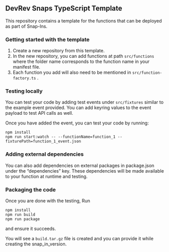 ## DevRev Snaps TypeScript Template

This repository contains a template for the functions that can be deployed as
part of Snap-Ins.

### Getting started with the template
1. Create a new repository from this template.
2. In the new repository, you can add functions at path `src/functions` where the folder name corresponds to the function name in your manifest file.
3. Each function you add will also need to be mentioned in `src/function-factory.ts` .

### Testing locally
You can test your code by adding test events under `src/fixtures` similar to the example event provided. You can add keyring values to the event payload to test API calls as well.

Once you have added the event, you can test your code by running:
```
npm install
npm run start:watch -- --functionName=function_1 --fixturePath=function_1_event.json
```

### Adding external dependencies
You can also add dependencies on external packages in package.json under the “dependencies” key. These dependencies will be made available to your function at runtime and testing.

### Packaging the code
Once you are done with the testing,
Run
```
npm install
npm run build
npm run package
```
and ensure it succeeds.

You will see a `build.tar.gz` file is created and you can provide it while creating the snap_in_version.
